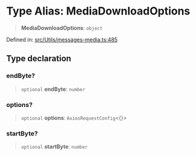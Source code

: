 # Type Alias: MediaDownloadOptions

> **MediaDownloadOptions**: `object`

Defined in: [src/Utils/messages-media.ts:485](https://github.com/Fokusdotid/bail/blob/c270ba4454f95d50cec87a9d90b03360fac7058e/src/Utils/messages-media.ts#L485)

## Type declaration

### endByte?

> `optional` **endByte**: `number`

### options?

> `optional` **options**: `AxiosRequestConfig`\<\{\}\>

### startByte?

> `optional` **startByte**: `number`
